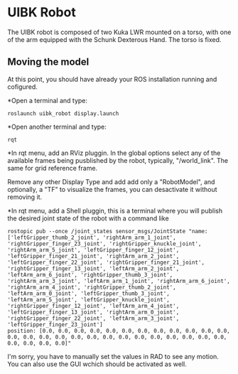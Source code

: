 UIBK Robot
==========

The UIBK robot is composed of two Kuka LWR mounted on a torso, with one of the arm equipped with the Schunk Dexterous Hand. The torso is fixed. 

## Moving the model

At this point, you should have already your ROS installation running and cofigured. 

*Open a terminal and type:

`roslaunch uibk_robot display.launch`

*Open another terminal and type:

`rqt`

*In rqt menu, add an RViz pluggin. In the global options select any of the available frames being pusblished by the robot, typically, "/world_link". The same for grid reference frame.

Remove any other Display Type and add add only a "RobotModel", and optionally, a "TF" to visualize the frames, you can desactivate it without removing it.

*In rqt menu, add a Shell pluggin, this is a terminal where you will publish the desired joint state of the robot with a command like

```
rostopic pub --once /joint_states sensor_msgs/JointState "name: ['leftGripper_thumb_2_joint', 'rightArm_arm_1_joint', 'rightGripper_finger_23_joint', 'rightGripper_knuckle_joint', 'rightArm_arm_5_joint', 'leftGripper_finger_12_joint', 'leftGripper_finger_21_joint', 'rightArm_arm_2_joint', 'leftGripper_finger_22_joint', 'rightGripper_finger_21_joint', 'rightGripper_finger_13_joint', 'leftArm_arm_2_joint', 'leftArm_arm_6_joint', 'rightGripper_thumb_3_joint', 'rightArm_arm_3_joint', 'leftArm_arm_1_joint', 'rightArm_arm_6_joint', 'rightArm_arm_4_joint', 'rightGripper_thumb_2_joint', 'leftArm_arm_0_joint', 'leftGripper_thumb_3_joint', 'leftArm_arm_5_joint', 'leftGripper_knuckle_joint', 'rightGripper_finger_12_joint', 'leftArm_arm_4_joint', 'leftGripper_finger_13_joint', 'rightArm_arm_0_joint', 'rightGripper_finger_22_joint', 'leftArm_arm_3_joint', 'leftGripper_finger_23_joint'] 
position: [0.0, 0.0, 0.0, 0.0, 0.0, 0.0, 0.0, 0.0, 0.0, 0.0, 0.0, 0.0, 0.0, 0.0, 0.0, 0.0, 0.0, 0.0, 0.0, 0.0, 0.0, 0.0, 0.0, 0.0, 0.0, 0.0, 0.0, 0.0, 0.0, 0.0]"
```

I'm sorry, you have to manually set the values in RAD to see any motion. You can also use the GUI wchich should be activated as well.
